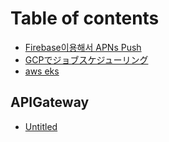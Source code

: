 # Table of contents

* [Firebase이용해서 APNs Push](README.md)
* [GCPでジョブスケジューリング](gcpdejobusukejringu.md)
* [aws eks](eks.md)

## APIGateway

* [Untitled](apigateway/untitled.md)

